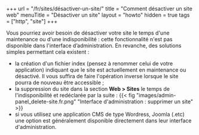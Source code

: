 +++
url = "/fr/sites/désactiver-un-site/"
title = "Comment désactiver un site web"
menuTitle = "Désactiver un site"
layout = "howto"
hidden = true
tags = ["http", "site"]
+++

Vous pourriez avoir besoin de désactiver votre site le temps d'une maintenance ou d'une indisponibilité : cette fonctionnalité n'est pas disponible dans l'interface d’administration. En revanche, des solutions simples permettant cela existent :

- la création d'un fichier index (pensez à renommer celui de votre application) indiquant que le site est actuellement en maintenance ou désactivé. Il vous suffira de faire l'opération inverse lorsque le site pourra de nouveau être accessible ;
- la suppression du site dans la section **Web > Sites** le temps de l'indisponibilité et redéclarée par la suite :
{{< fig "images/admin-panel_delete-site.fr.png" "Interface d'administration : supprimer un site" >}}
- si vous utilisez une application CMS de type Wordress, Joomla (.etc) une option est généralement disponible directement dans leur interface d'administration.

